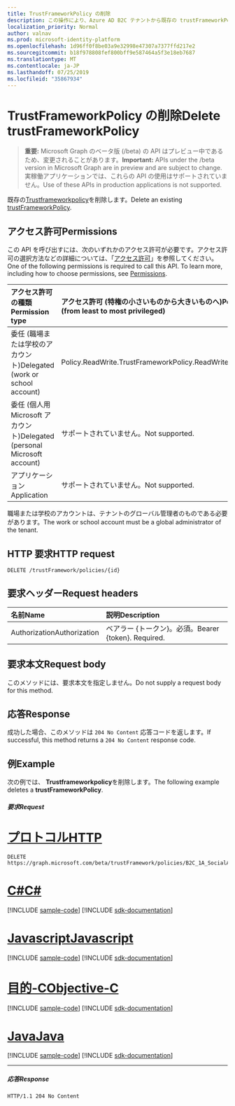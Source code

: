 ```yaml
---
title: TrustFrameworkPolicy の削除
description: この操作により、Azure AD B2C テナントから既存の trustFrameworkPolicy オブジェクトが削除されます。
localization_priority: Normal
author: valnav
ms.prod: microsoft-identity-platform
ms.openlocfilehash: 1d96ff0f8be03a9e32998e47307a7377ffd217e2
ms.sourcegitcommit: b18f978808fef800bff9e587464a5f3e18eb7687
ms.translationtype: MT
ms.contentlocale: ja-JP
ms.lasthandoff: 07/25/2019
ms.locfileid: "35867934"
---
```

# <a name="delete-trustframeworkpolicy"></a><span data-ttu-id="79f78-103">TrustFrameworkPolicy の削除</span><span class="sxs-lookup"><span data-stu-id="79f78-103">Delete trustFrameworkPolicy</span></span>

> <span data-ttu-id="79f78-104">**重要:** Microsoft Graph のベータ版 (/beta) の API はプレビュー中であるため、変更されることがあります。</span><span class="sxs-lookup"><span data-stu-id="79f78-104">**Important:** APIs under the /beta version in Microsoft Graph are in preview and are subject to change.</span></span> <span data-ttu-id="79f78-105">実稼働アプリケーションでは、これらの API の使用はサポートされていません。</span><span class="sxs-lookup"><span data-stu-id="79f78-105">Use of these APIs in production applications is not supported.</span></span>

<span data-ttu-id="79f78-106">既存の[Trustframeworkpolicy](../resources/trustframeworkpolicy.md)を削除します。</span><span class="sxs-lookup"><span data-stu-id="79f78-106">Delete an existing [trustFrameworkPolicy](../resources/trustframeworkpolicy.md).</span></span>

## <a name="permissions"></a><span data-ttu-id="79f78-107">アクセス許可</span><span class="sxs-lookup"><span data-stu-id="79f78-107">Permissions</span></span>

<span data-ttu-id="79f78-p102">この API を呼び出すには、次のいずれかのアクセス許可が必要です。アクセス許可の選択方法などの詳細については、「[アクセス許可](/graph/permissions-reference.md)」を参照してください。</span><span class="sxs-lookup"><span data-stu-id="79f78-p102">One of the following permissions is required to call this API. To learn more, including how to choose permissions, see [Permissions](/graph/permissions-reference.md).</span></span>

|<span data-ttu-id="79f78-110">アクセス許可の種類</span><span class="sxs-lookup"><span data-stu-id="79f78-110">Permission type</span></span>      | <span data-ttu-id="79f78-111">アクセス許可 (特権の小さいものから大きいものへ)</span><span class="sxs-lookup"><span data-stu-id="79f78-111">Permissions (from least to most privileged)</span></span>              |
|:--------------------|:---------------------------------------------------------|
|<span data-ttu-id="79f78-112">委任 (職場または学校のアカウント)</span><span class="sxs-lookup"><span data-stu-id="79f78-112">Delegated (work or school account)</span></span>|<span data-ttu-id="79f78-113">Policy.ReadWrite.TrustFramework</span><span class="sxs-lookup"><span data-stu-id="79f78-113">Policy.ReadWrite.TrustFramework</span></span>|
|<span data-ttu-id="79f78-114">委任 (個人用 Microsoft アカウント)</span><span class="sxs-lookup"><span data-stu-id="79f78-114">Delegated (personal Microsoft account)</span></span>| <span data-ttu-id="79f78-115">サポートされていません。</span><span class="sxs-lookup"><span data-stu-id="79f78-115">Not supported.</span></span>|
|<span data-ttu-id="79f78-116">アプリケーション</span><span class="sxs-lookup"><span data-stu-id="79f78-116">Application</span></span>|<span data-ttu-id="79f78-117">サポートされていません。</span><span class="sxs-lookup"><span data-stu-id="79f78-117">Not supported.</span></span>|

<span data-ttu-id="79f78-118">職場または学校のアカウントは、テナントのグローバル管理者のものである必要があります。</span><span class="sxs-lookup"><span data-stu-id="79f78-118">The work or school account must be a global administrator of the tenant.</span></span>

## <a name="http-request"></a><span data-ttu-id="79f78-119">HTTP 要求</span><span class="sxs-lookup"><span data-stu-id="79f78-119">HTTP request</span></span>

<!-- { "blockType": "ignored" } -->
```http
DELETE /trustFramework/policies/{id}
```

## <a name="request-headers"></a><span data-ttu-id="79f78-120">要求ヘッダー</span><span class="sxs-lookup"><span data-stu-id="79f78-120">Request headers</span></span>

|<span data-ttu-id="79f78-121">名前</span><span class="sxs-lookup"><span data-stu-id="79f78-121">Name</span></span>|<span data-ttu-id="79f78-122">説明</span><span class="sxs-lookup"><span data-stu-id="79f78-122">Description</span></span>|
|:---------------|:----------|
|<span data-ttu-id="79f78-123">Authorization</span><span class="sxs-lookup"><span data-stu-id="79f78-123">Authorization</span></span>|<span data-ttu-id="79f78-p103">ベアラー {トークン}。必須。</span><span class="sxs-lookup"><span data-stu-id="79f78-p103">Bearer {token}. Required.</span></span>|

## <a name="request-body"></a><span data-ttu-id="79f78-126">要求本文</span><span class="sxs-lookup"><span data-stu-id="79f78-126">Request body</span></span>

<span data-ttu-id="79f78-127">このメソッドには、要求本文を指定しません。</span><span class="sxs-lookup"><span data-stu-id="79f78-127">Do not supply a request body for this method.</span></span>

## <a name="response"></a><span data-ttu-id="79f78-128">応答</span><span class="sxs-lookup"><span data-stu-id="79f78-128">Response</span></span>

<span data-ttu-id="79f78-129">成功した場合、このメソッドは `204 No Content` 応答コードを返します。</span><span class="sxs-lookup"><span data-stu-id="79f78-129">If successful, this method returns a `204 No Content` response code.</span></span>

## <a name="example"></a><span data-ttu-id="79f78-130">例</span><span class="sxs-lookup"><span data-stu-id="79f78-130">Example</span></span>

<span data-ttu-id="79f78-131">次の例では、 **Trustframeworkpolicy**を削除します。</span><span class="sxs-lookup"><span data-stu-id="79f78-131">The following example deletes a **trustFrameworkPolicy**.</span></span>

##### <a name="request"></a><span data-ttu-id="79f78-132">要求</span><span class="sxs-lookup"><span data-stu-id="79f78-132">Request</span></span>


# <a name="httptabhttp"></a>[<span data-ttu-id="79f78-133">プロトコル</span><span class="sxs-lookup"><span data-stu-id="79f78-133">HTTP</span></span>](#tab/http)
<!-- {
  "blockType": "request",
  "name": "delete_trustFrameworkPolicy"
}-->
```http
DELETE https://graph.microsoft.com/beta/trustFramework/policies/B2C_1A_SocialAndLocalAccounts_Base
```
# <a name="ctabcsharp"></a>[<span data-ttu-id="79f78-134">C#</span><span class="sxs-lookup"><span data-stu-id="79f78-134">C#</span></span>](#tab/csharp)
[!INCLUDE [sample-code](../includes/snippets/csharp/delete-trustframeworkpolicy-csharp-snippets.md)]
[!INCLUDE [sdk-documentation](../includes/snippets/snippets-sdk-documentation-link.md)]

# <a name="javascripttabjavascript"></a>[<span data-ttu-id="79f78-135">Javascript</span><span class="sxs-lookup"><span data-stu-id="79f78-135">Javascript</span></span>](#tab/javascript)
[!INCLUDE [sample-code](../includes/snippets/javascript/delete-trustframeworkpolicy-javascript-snippets.md)]
[!INCLUDE [sdk-documentation](../includes/snippets/snippets-sdk-documentation-link.md)]

# <a name="objective-ctabobjc"></a>[<span data-ttu-id="79f78-136">目的-C</span><span class="sxs-lookup"><span data-stu-id="79f78-136">Objective-C</span></span>](#tab/objc)
[!INCLUDE [sample-code](../includes/snippets/objc/delete-trustframeworkpolicy-objc-snippets.md)]
[!INCLUDE [sdk-documentation](../includes/snippets/snippets-sdk-documentation-link.md)]

# <a name="javatabjava"></a>[<span data-ttu-id="79f78-137">Java</span><span class="sxs-lookup"><span data-stu-id="79f78-137">Java</span></span>](#tab/java)
[!INCLUDE [sample-code](../includes/snippets/java/delete-trustframeworkpolicy-java-snippets.md)]
[!INCLUDE [sdk-documentation](../includes/snippets/snippets-sdk-documentation-link.md)]

---


##### <a name="response"></a><span data-ttu-id="79f78-138">応答</span><span class="sxs-lookup"><span data-stu-id="79f78-138">Response</span></span>

<!-- {
  "blockType": "response",
  "truncated": true
} -->
```http
HTTP/1.1 204 No Content
```

<!-- uuid: 8fcb5dbc-d5aa-4681-8e31-b001d5168d79
2015-10-25 14:57:30 UTC -->
<!-- {
  "type": "#page.annotation",
  "description": "Delete trustFrameworkPolicy",
  "keywords": "",
  "section": "documentation",
  "tocPath": "",
  "suppressions": [
  ]
}-->
